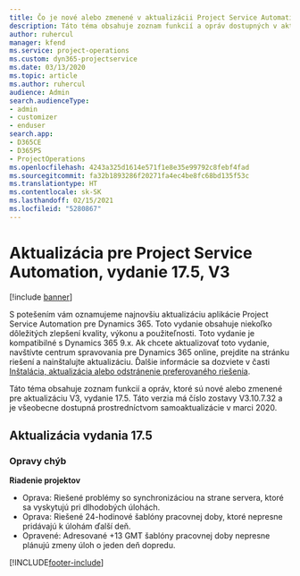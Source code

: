```yaml
---
title: Čo je nové alebo zmenené v aktualizácii Project Service Automation, vydanie 17.5, oprava V3
description: Táto téma obsahuje zoznam funkcií a opráv dostupných v aktualizácii Project Service Automation, vydanie 17.5, V3
author: ruhercul
manager: kfend
ms.service: project-operations
ms.custom: dyn365-projectservice
ms.date: 03/13/2020
ms.topic: article
ms.author: ruhercul
audience: Admin
search.audienceType:
- admin
- customizer
- enduser
search.app:
- D365CE
- D365PS
- ProjectOperations
ms.openlocfilehash: 4243a325d1614e571f1e8e35e99792c8febf4fad
ms.sourcegitcommit: fa32b1893286f20271fa4ec4be8fc68bd135f53c
ms.translationtype: HT
ms.contentlocale: sk-SK
ms.lasthandoff: 02/15/2021
ms.locfileid: "5280867"
---
```

# <a name="project-service-automation-update-release-175-v3"></a>Aktualizácia pre Project Service Automation, vydanie 17.5, V3

[!include [banner](../includes/psa-now-project-operations.md)]

S potešením vám oznamujeme najnovšiu aktualizáciu aplikácie Project Service Automation pre Dynamics 365. Toto vydanie obsahuje niekoľko dôležitých zlepšení kvality, výkonu a použiteľnosti.  Toto vydanie je kompatibilné s Dynamics 365 9.x. Ak chcete aktualizovať toto vydanie, navštívte centrum spravovania pre Dynamics 365 online, prejdite na stránku riešení a nainštalujte aktualizáciu. Ďalšie informácie sa dozviete v časti [Inštalácia, aktualizácia alebo odstránenie preferovaného riešenia](https://docs.microsoft.com/power-platform/admin/install-remove-preferred-solution).

Táto téma obsahuje zoznam funkcií a opráv, ktoré sú nové alebo zmenené pre aktualizáciu V3, vydanie 17.5. Táto verzia má číslo zostavy V3.10.7.32 a je všeobecne dostupná prostredníctvom samoaktualizácie v marci 2020.


## <a name="update-release-175"></a>Aktualizácia vydania 17.5

### <a name="bug-fixes"></a>Opravy chýb


**Riadenie projektov**

- Oprava: Riešené problémy so synchronizáciou na strane servera, ktoré sa vyskytujú pri dlhodobých úlohách.
- Oprava: Riešené 24-hodinové šablóny pracovnej doby, ktoré nepresne pridávajú k úlohám ďalší deň.
- Opravené: Adresované +13 GMT šablóny pracovnej doby nepresne plánujú zmeny úloh o jeden deň dopredu.



[!INCLUDE[footer-include](../includes/footer-banner.md)]